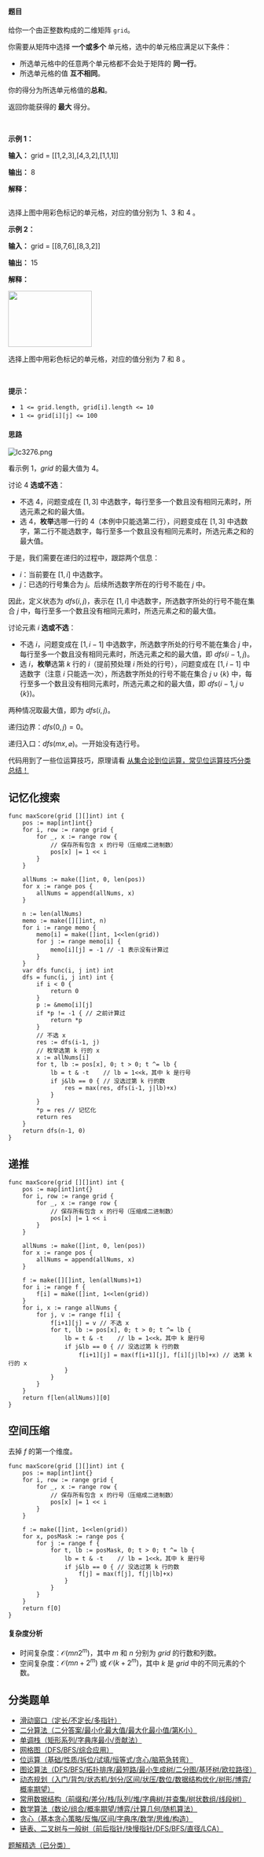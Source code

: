 #### 题目

<p>给你一个由正整数构成的二维矩阵 <code>grid</code>。</p>

<p>你需要从矩阵中选择<strong> 一个或多个 </strong>单元格，选中的单元格应满足以下条件：</p>

<ul>
	<li>所选单元格中的任意两个单元格都不会处于矩阵的 <strong>同一行</strong>。</li>
	<li>所选单元格的值 <strong>互不相同</strong>。</li>
</ul>

<p>你的得分为所选单元格值的<strong>总和</strong>。</p>

<p>返回你能获得的<strong> 最大 </strong>得分。</p>

<p>&nbsp;</p>

<p><strong class="example">示例 1：</strong></p>

<div class="example-block">
<p><strong>输入：</strong> <span class="example-io">grid = [[1,2,3],[4,3,2],[1,1,1]]</span></p>

<p><strong>输出：</strong> <span class="example-io">8</span></p>

<p><strong>解释：</strong></p>

<p><img alt="" src="https://assets.leetcode.com/uploads/2024/07/29/grid1drawio.png" /></p>

<p>选择上图中用彩色标记的单元格，对应的值分别为 1、3 和 4 。</p>
</div>

<p><strong class="example">示例 2：</strong></p>

<div class="example-block">
<p><strong>输入：</strong> <span class="example-io">grid = [[8,7,6],[8,3,2]]</span></p>

<p><strong>输出：</strong> <span class="example-io">15</span></p>

<p><strong>解释：</strong></p>

<p><img alt="" src="https://assets.leetcode.com/uploads/2024/07/29/grid8_8drawio.png" style="width: 170px; height: 114px;" /></p>

<p>选择上图中用彩色标记的单元格，对应的值分别为 7 和 8 。</p>
</div>

<p>&nbsp;</p>

<p><strong>提示：</strong></p>

<ul>
	<li><code>1 &lt;= grid.length, grid[i].length &lt;= 10</code></li>
	<li><code>1 &lt;= grid[i][j] &lt;= 100</code></li>
</ul>

#### 思路

![lc3276.png](https://pic.leetcode.cn/1725186494-jnwWda-lc3276.png)

看示例 1，$\textit{grid}$ 的最大值为 $4$。

讨论 $4$ **选或不选**：

- 不选 $4$，问题变成在 $[1,3]$ 中选数字，每行至多一个数且没有相同元素时，所选元素之和的最大值。
- 选 $4$，**枚举**选哪一行的 $4$（本例中只能选第二行），问题变成在 $[1,3]$ 中选数字，第二行不能选数字，每行至多一个数且没有相同元素时，所选元素之和的最大值。

于是，我们需要在递归的过程中，跟踪两个信息：

- $i$：当前要在 $[1,i]$ 中选数字。
- $j$：已选的行号集合为 $j$。后续所选数字所在的行号不能在 $j$ 中。

因此，定义状态为 $\textit{dfs}(i,j)$，表示在 $[1,i]$ 中选数字，所选数字所处的行号不能在集合 $j$ 中，每行至多一个数且没有相同元素时，所选元素之和的最大值。

讨论元素 $i$ **选或不选**：

- 不选 $i$，问题变成在 $[1,i-1]$ 中选数字，所选数字所处的行号不能在集合 $j$ 中，每行至多一个数且没有相同元素时，所选元素之和的最大值，即 $\textit{dfs}(i-1,j)$。
- 选 $i$，**枚举**选第 $k$ 行的 $i$（提前预处理 $i$ 所处的行号），问题变成在 $[1,i-1]$ 中选数字（注意 $i$ 只能选一次），所选数字所处的行号不能在集合 $j\cup \{k\}$ 中，每行至多一个数且没有相同元素时，所选元素之和的最大值，即 $\textit{dfs}(i-1,j\cup \{k\})$。

两种情况取最大值，即为 $\textit{dfs}(i,j)$。

递归边界：$\textit{dfs}(0,j) = 0$。

递归入口：$\textit{dfs}(\textit{mx},\varnothing)$。一开始没有选行号。

代码用到了一些位运算技巧，原理请看 [从集合论到位运算，常见位运算技巧分类总结！](https://leetcode.cn/circle/discuss/CaOJ45/)

## 记忆化搜索

```
func maxScore(grid [][]int) int {
	pos := map[int]int{}
	for i, row := range grid {
		for _, x := range row {
			// 保存所有包含 x 的行号（压缩成二进制数）
			pos[x] |= 1 << i
		}
	}

	allNums := make([]int, 0, len(pos))
	for x := range pos {
		allNums = append(allNums, x)
	}

	n := len(allNums)
	memo := make([][]int, n)
	for i := range memo {
		memo[i] = make([]int, 1<<len(grid))
		for j := range memo[i] {
			memo[i][j] = -1 // -1 表示没有计算过
		}
	}
	var dfs func(i, j int) int
	dfs = func(i, j int) int {
		if i < 0 {
			return 0
		}
		p := &memo[i][j]
		if *p != -1 { // 之前计算过
			return *p
		}
		// 不选 x
		res := dfs(i-1, j)
		// 枚举选第 k 行的 x
		x := allNums[i]
		for t, lb := pos[x], 0; t > 0; t ^= lb {
			lb = t & -t    // lb = 1<<k，其中 k 是行号
			if j&lb == 0 { // 没选过第 k 行的数
				res = max(res, dfs(i-1, j|lb)+x)
			}
		}
		*p = res // 记忆化
		return res
	}
	return dfs(n-1, 0)
}
```

## 递推

```
func maxScore(grid [][]int) int {
	pos := map[int]int{}
	for i, row := range grid {
		for _, x := range row {
			// 保存所有包含 x 的行号（压缩成二进制数）
			pos[x] |= 1 << i
		}
	}

	allNums := make([]int, 0, len(pos))
	for x := range pos {
		allNums = append(allNums, x)
	}

	f := make([][]int, len(allNums)+1)
	for i := range f {
		f[i] = make([]int, 1<<len(grid))
	}
	for i, x := range allNums {
		for j, v := range f[i] {
			f[i+1][j] = v // 不选 x
			for t, lb := pos[x], 0; t > 0; t ^= lb {
				lb = t & -t    // lb = 1<<k，其中 k 是行号
				if j&lb == 0 { // 没选过第 k 行的数
					f[i+1][j] = max(f[i+1][j], f[i][j|lb]+x) // 选第 k 行的 x
				}
			}
		}
	}
	return f[len(allNums)][0]
}
```

## 空间压缩

去掉 $f$ 的第一个维度。

```
func maxScore(grid [][]int) int {
	pos := map[int]int{}
	for i, row := range grid {
		for _, x := range row {
			// 保存所有包含 x 的行号（压缩成二进制数）
			pos[x] |= 1 << i
		}
	}

	f := make([]int, 1<<len(grid))
	for x, posMask := range pos {
		for j := range f {
			for t, lb := posMask, 0; t > 0; t ^= lb {
				lb = t & -t    // lb = 1<<k，其中 k 是行号
				if j&lb == 0 { // 没选过第 k 行的数
					f[j] = max(f[j], f[j|lb]+x)
				}
			}
		}
	}
	return f[0]
}
```


#### 复杂度分析

- 时间复杂度：$\mathcal{O}(mn2^m)$，其中 $m$ 和 $n$ 分别为 $\textit{grid}$ 的行数和列数。
- 空间复杂度：$\mathcal{O}(mn + 2^m)$ 或 $\mathcal{O}(k + 2^m)$，其中 $k$ 是 $\textit{grid}$ 中的不同元素的个数。

## 分类题单

- [滑动窗口（定长/不定长/多指针）](https://leetcode.cn/circle/discuss/0viNMK/)
- [二分算法（二分答案/最小化最大值/最大化最小值/第K小）](https://leetcode.cn/circle/discuss/SqopEo/)
- [单调栈（矩形系列/字典序最小/贡献法）](https://leetcode.cn/circle/discuss/9oZFK9/)
- [网格图（DFS/BFS/综合应用）](https://leetcode.cn/circle/discuss/YiXPXW/)
- [位运算（基础/性质/拆位/试填/恒等式/贪心/脑筋急转弯）](https://leetcode.cn/circle/discuss/dHn9Vk/)
- [图论算法（DFS/BFS/拓扑排序/最短路/最小生成树/二分图/基环树/欧拉路径）](https://leetcode.cn/circle/discuss/01LUak/)
- [动态规划（入门/背包/状态机/划分/区间/状压/数位/数据结构优化/树形/博弈/概率期望）](https://leetcode.cn/circle/discuss/tXLS3i/)
- [常用数据结构（前缀和/差分/栈/队列/堆/字典树/并查集/树状数组/线段树）](https://leetcode.cn/circle/discuss/mOr1u6/)
- [数学算法（数论/组合/概率期望/博弈/计算几何/随机算法）](https://leetcode.cn/circle/discuss/IYT3ss/)
- [贪心（基本贪心策略/反悔/区间/字典序/数学/思维/构造）](https://leetcode.cn/circle/discuss/g6KTKL/)
- [链表、二叉树与一般树（前后指针/快慢指针/DFS/BFS/直径/LCA）](https://leetcode.cn/circle/discuss/K0n2gO/)

[题解精选（已分类）](https://github.com/EndlessCheng/codeforces-go/blob/master/leetcode/SOLUTIONS.md)
